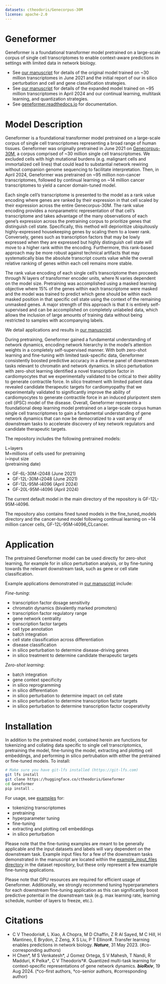 ```yaml
---
datasets: ctheodoris/Genecorpus-30M
license: apache-2.0
---
```

# Geneformer
Geneformer is a foundational transformer model pretrained on a large-scale corpus of single cell transcriptomes to enable context-aware predictions in settings with limited data in network biology.

- See [our manuscript](https://rdcu.be/ddrx0) for details of the original model trained on ~30 million transcriptomes in June 2021 and the initial report of our in silico perturbation and cell and gene classification strategies.
- See [our manuscript](https://www.biorxiv.org/content/10.1101/2024.08.16.608180v1.full.pdf) for details of the expanded model trained on ~95 million transcriptomes in April 2024 and our continual learning, multitask learning, and quantization strategies.
- See [geneformer.readthedocs.io](https://geneformer.readthedocs.io) for documentation.

# Model Description
Geneformer is a foundational transformer model pretrained on a large-scale corpus of single cell transcriptomes representing a broad range of human tissues. Geneformer was originally pretrained in June 2021 on [Genecorpus-30M](https://huggingface.co/datasets/ctheodoris/Genecorpus-30M), a corpus comprised of ~30 million single cell transcriptomes. We excluded cells with high mutational burdens (e.g. malignant cells and immortalized cell lines) that could lead to substantial network rewiring without companion genome sequencing to facilitate interpretation. Then, in April 2024, Geneformer was pretrained on ~95 million non-cancer transcriptomes, followed by continual learning on ~14 million cancer transcriptomes to yield a cancer domain-tuned model. 

Each single cell’s transcriptome is presented to the model as a rank value encoding where genes are ranked by their expression in that cell scaled by their expression across the entire Genecorpus-30M. The rank value encoding provides a nonparametric representation of that cell’s transcriptome and takes advantage of the many observations of each gene’s expression across the pretraining corpus to prioritize genes that distinguish cell state. Specifically, this method will deprioritize ubiquitously highly-expressed housekeeping genes by scaling them to a lower rank. Conversely, genes such as transcription factors that may be lowly expressed when they are expressed but highly distinguish cell state will move to a higher rank within the encoding. Furthermore, this rank-based approach may be more robust against technical artifacts that may systematically bias the absolute transcript counts value while the overall relative ranking of genes within each cell remains more stable.

The rank value encoding of each single cell’s transcriptome then proceeds through N layers of transformer encoder units, where N varies dependent on the model size. Pretraining was accomplished using a masked learning objective where 15% of the genes within each transcriptome were masked and the model was trained to predict which gene should be within each masked position in that specific cell state using the context of the remaining unmasked genes. A major strength of this approach is that it is entirely self-supervised and can be accomplished on completely unlabeled data, which allows the inclusion of large amounts of training data without being restricted to samples with accompanying labels.

We detail applications and results in [our manuscript](https://rdcu.be/ddrx0).

During pretraining, Geneformer gained a fundamental understanding of network dynamics, encoding network hierarchy in the model’s attention weights in a completely self-supervised manner. With both zero-shot learning and fine-tuning with limited task-specific data, Geneformer consistently boosted predictive accuracy in a diverse panel of downstream tasks relevant to chromatin and network dynamics. In silico perturbation with zero-shot learning identified a novel transcription factor in cardiomyocytes that we experimentally validated to be critical to their ability to generate contractile force. In silico treatment with limited patient data revealed candidate therapeutic targets for cardiomyopathy that we experimentally validated to significantly improve the ability of cardiomyocytes to generate contractile force in an induced pluripotent stem cell (iPSC) model of the disease. Overall, Geneformer represents a foundational deep learning model pretrained on a large-scale corpus human single cell transcriptomes to gain a fundamental understanding of gene network dynamics that can now be democratized to a vast array of downstream tasks to accelerate discovery of key network regulators and candidate therapeutic targets.

The repository includes the following pretrained models:

L=layers\
M=millions of cells used for pretraining\
i=input size\
(pretraining date)

- GF-6L-30M-i2048 (June 2021)
- GF-12L-30M-i2048 (June 2021)
- GF-12L-95M-i4096 (April 2024)
- GF-20L-95M-i4096 (April 2024)

The current default model in the main directory of the repository is GF-12L-95M-i4096.

The repository also contains fined tuned models in the fine_tuned_models directory and the cancer-tuned model following continual learning on ~14 million cancer cells, GF-12L-95M-i4096_CLcancer.

# Application
The pretrained Geneformer model can be used directly for zero-shot learning, for example for in silico perturbation analysis, or by fine-tuning towards the relevant downstream task, such as gene or cell state classification.

Example applications demonstrated in [our manuscript](https://rdcu.be/ddrx0) include:

*Fine-tuning*:
- transcription factor dosage sensitivity
- chromatin dynamics (bivalently marked promoters)
- transcription factor regulatory range
- gene network centrality
- transcription factor targets
- cell type annotation
- batch integration
- cell state classification across differentiation
- disease classification
- in silico perturbation to determine disease-driving genes
- in silico treatment to determine candidate therapeutic targets

*Zero-shot learning*:
- batch integration
- gene context specificity
- in silico reprogramming
- in silico differentiation
- in silico perturbation to determine impact on cell state
- in silico perturbation to determine transcription factor targets
- in silico perturbation to determine transcription factor cooperativity

# Installation
In addition to the pretrained model, contained herein are functions for tokenizing and collating data specific to single cell transcriptomics, pretraining the model, fine-tuning the model, extracting and plotting cell embeddings, and performing in silico pertrubation with either the pretrained or fine-tuned models. To install:

```bash
# Make sure you have git-lfs installed (https://git-lfs.com)
git lfs install
git clone https://huggingface.co/ctheodoris/Geneformer
cd Geneformer
pip install .
```

For usage, see [examples](https://huggingface.co/ctheodoris/Geneformer/tree/main/examples) for:
- tokenizing transcriptomes
- pretraining
- hyperparameter tuning
- fine-tuning
- extracting and plotting cell embeddings
- in silico perturbation

Please note that the fine-tuning examples are meant to be generally applicable and the input datasets and labels will vary dependent on the downstream task. Example input files for a few of the downstream tasks demonstrated in the manuscript are located within the [example_input_files directory](https://huggingface.co/datasets/ctheodoris/Genecorpus-30M/tree/main/example_input_files) in the dataset repository, but these only represent a few example fine-tuning applications.

Please note that GPU resources are required for efficient usage of Geneformer. Additionally, we strongly recommend tuning hyperparameters for each downstream fine-tuning application as this can significantly boost predictive potential in the downstream task (e.g. max learning rate, learning schedule, number of layers to freeze, etc.).

# Citations
- C V Theodoris#, L Xiao, A Chopra, M D Chaffin, Z R Al Sayed, M C Hill, H Mantineo, E Brydon, Z Zeng, X S Liu, P T Ellinor#. Transfer learning enables predictions in network biology. _**Nature**_, 31 May 2023. (#co-corresponding authors)
- H Chen*, M S Venkatesh*, J Gomez Ortega, S V Mahesh, T Nandi, R Madduri, K Pelka†, C V Theodoris†#. Quantized multi-task learning for context-specific representations of gene network dynamics. _**bioRxiv**_, 19 Aug 2024. (*co-first authors, †co-senior authors, #corresponding author)